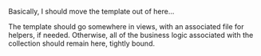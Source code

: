 Basically, I should move the template out of here...

The template should go somewhere in views, with an associated file for helpers, if needed.  Otherwise, all of the business logic associated with the collection should remain here, tightly bound.
